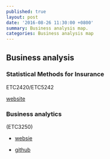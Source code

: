 ```yaml
---
published: true
layout: post
date: '2016-08-26 11:30:00 +0800'
summary: Business analysis map.
categories: Business analysis map
---
```

## Business analysis


### Statistical Methods for Insurance
ETC2420/ETC5242

[website](http://dicook.github.io/Statistical_Thinking/)


### Business analytics 
(ETC3250) 

- [websie](http://bsouhaib.github.io/BusinessAnalytics/)

- [github](https://github.com/bsouhaib/BusinessAnalytics/tree/master)


